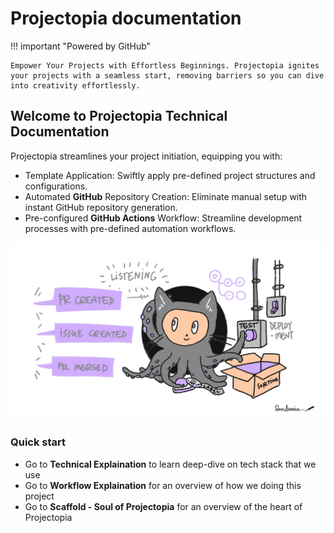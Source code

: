# Projectopia documentation

!!! important "Powered by GitHub"

    Empower Your Projects with Effortless Beginnings. Projectopia ignites your projects with a seamless start, removing barriers so you can dive into creativity effortlessly.

## Welcome to Projectopia Technical Documentation

Projectopia streamlines your project initiation, equipping you with:

- Template Application: Swiftly apply pre-defined project structures and configurations.
- Automated **GitHub** Repository Creation: Eliminate manual setup with instant GitHub repository generation.
- Pre-configured **GitHub Actions** Workflow: Streamline development processes with pre-defined automation workflows.

![Github](./assets/img/github-actions.jpg)

### Quick start

- Go to **Technical Explaination** to learn deep-dive on tech stack that we use
- Go to **Workflow Explaination** for an overview of how we doing this project
- Go to **Scaffold - Soul of Projectopia** for an overview of the heart of Projectopia
